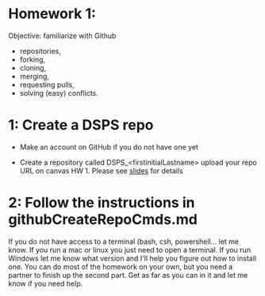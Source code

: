 # Homework 1: 

Objective: familiarize with Github 
- repositories, 
- forking, 
- cloning, 
- merging, 
- requesting pulls, 
- solving (easy) conflicts.


# 1: Create a DSPS repo
- Make an account on GitHub if you do not have one yet

- Create a repository called DSPS_\<firstinitialLastname\>
upload your repo URL on canvas HW 1. Please see [slides](https://slides.com/federicabianco/data-science-for-physical-scientists) for details
  
  
# 2: Follow the instructions in githubCreateRepoCmds.md

If you do not have access to a terminal (bash, csh, powershell... let me know. If you run a mac or linux you just need to open a terminal. If you run Windows let me know what version and I'll help you figure out how to install one. You can do most of the homework on your own, but you need a partner to finish up the second part. Get as far as you can in it and let me know if you need help. 

